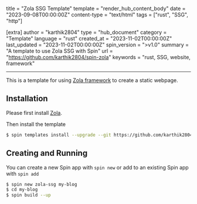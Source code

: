 title = "Zola SSG Template"
template = "render_hub_content_body"
date = "2023-09-08T00:00:00Z"
content-type = "text/html"
tags = ["rust", "SSG", "http"]

[extra]
author = "karthik2804"
type = "hub_document"
category = "Template"
language = "rust"
created_at = "2023-11-02T00:00:00Z"
last_updated = "2023-11-02T00:00:00Z"
spin_version = ">v1.0"
summary = "A template to use Zola SSG with Spin"
url = "https://github.com/karthik2804/spin-zola"
keywords = "rust, SSG, website, framework"

---

This is a template for using [Zola framework](https://www.getzola.org/) to create a static webpage.

## Installation
Please first install [Zola](https://www.getzola.org/documentation/getting-started/installation/). 

Then install the template

```bash
$ spin templates install --upgrade --git https://github.com/karthik2804/spin-zola
```

## Creating and Running
You can create a new Spin app with `spin new` or add to an existing Spin app with `spin add` 

```bash
$ spin new zola-ssg my-blog
$ cd my-blog
$ spin build --up
```
